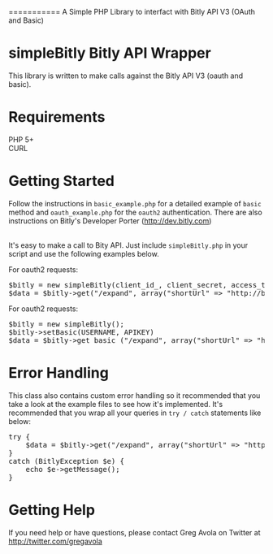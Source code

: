 ===========
A Simple PHP Library to interfact with Bitly API V3 (OAuth and Basic)

# simpleBitly Bitly API Wrapper

This library is written to make calls against the Bitly API V3 (oauth and basic).<br />

# Requirements
PHP 5+<br />
CURL<br />

# Getting Started
Follow the instructions in <code>basic_example.php</code> for a detailed example of <code>basic</code> method and <code>oauth_example.php</code> for the <code>oauth2</code> authentication. There are also instructions on Bitly's Developer Porter (http://dev.bitly.com)

<br />It's easy to make a call to Bity API. Just include <code>simpleBitly.php</code> in your script and use the following examples below.

For oauth2 requests:
<pre>
$bitly = new simpleBitly(client_id_, client_secret, access_token);
$data = $bitly->get("/expand", array("shortUrl" => "http://bit.ly/1RmnUT");
</pre>

For oauth2 requests:
<pre>
$bitly = new simpleBitly();
$bitly->setBasic(USERNAME, APIKEY)
$data = $bitly->get_basic_("/expand", array("shortUrl" => "http://bit.ly/1RmnUT");
</pre>

# Error Handling
This class also contains custom error handling so it recommended that you take a look at the example files to see how it's implemented. It's recommended that you wrap all your queries in <code>try / catch</code> statements like below:

<pre>
try {
	$data = $bitly->get("/expand", array("shortUrl" => "http://bit.ly/1RmnUT");
}	
catch (BitlyException $e) {
	echo $e->getMessage();
}
</pre>


# Getting Help
If you need help or have questions, please contact Greg Avola on Twitter at http://twitter.com/gregavola